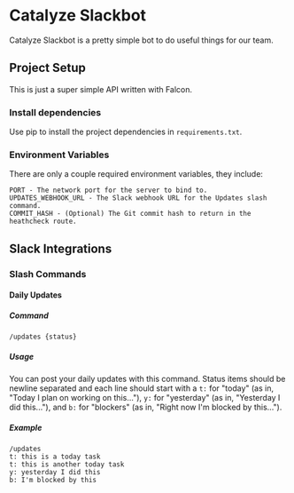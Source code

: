 Catalyze Slackbot
=================

Catalyze Slackbot is a pretty simple bot to do useful things for our team.

## Project Setup
This is just a super simple API written with Falcon.

### Install dependencies
Use pip to install the project dependencies in `requirements.txt`.

### Environment Variables
There are only a couple required environment variables, they include:

```
PORT - The network port for the server to bind to.
UPDATES_WEBHOOK_URL - The Slack webhook URL for the Updates slash command.
COMMIT_HASH - (Optional) The Git commit hash to return in the heathcheck route.
```

## Slack Integrations
### Slash Commands

#### Daily Updates

##### Command

```
/updates {status}
```

##### Usage
You can post your daily updates with this command. Status items should be newline separated and each line should start with a `t:` for "today" (as in, "Today I plan on working on this..."), `y:` for "yesterday" (as in, "Yesterday I did this..."), and `b:` for "blockers" (as in, "Right now I'm blocked by this...").

##### Example

```
/updates
t: this is a today task
t: this is another today task
y: yesterday I did this
b: I'm blocked by this
```

